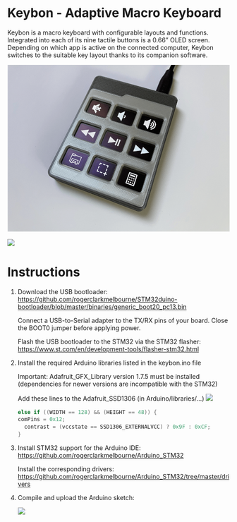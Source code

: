 # Keybon - Adaptive Macro Keyboard

Keybon is a macro keyboard with configurable layouts and functions. Integrated into each of its nine tactile buttons is a 0.66” OLED screen. Depending on which app is active on the connected computer, Keybon switches to the suitable key layout thanks to its companion software.

![](keybon%20animated.gif)

![](Explosion%20Animation.gif)

# Instructions

1.  Download the USB bootloader: https://github.com/rogerclarkmelbourne/STM32duino-bootloader/blob/master/binaries/generic_boot20_pc13.bin

    Connect a USB-to-Serial adapter to the TX/RX pins of your board. Close the BOOT0 jumper before applying power.
    
    Flash the USB bootloader to the STM32 via the STM32 flasher:  https://www.st.com/en/development-tools/flasher-stm32.html
2.  Install the required Arduino libraries listed in the keybon.ino file

    Important: Adafruit_GFX_Library version 1.7.5 must be installed (dependencies for newer versions are incompatible with the STM32)
    
    Add these lines to the Adafruit_SSD1306 (in Arduino/libraries/...)
    ![](https://user-images.githubusercontent.com/13223470/107243109-f9623400-6a2c-11eb-850f-8f4064462722.png)
    ```C++
    else if ((WIDTH == 128) && (HEIGHT == 48)) {
    comPins = 0x12;
	  contrast = (vccstate == SSD1306_EXTERNALVCC) ? 0x9F : 0xCF;
    }
    ```
3.  Install STM32 support for the Arduino IDE: https://github.com/rogerclarkmelbourne/Arduino_STM32

    Install the corresponding drivers: https://github.com/rogerclarkmelbourne/Arduino_STM32/tree/master/drivers
4.  Compile and upload the Arduino sketch:

    ![](https://user-images.githubusercontent.com/13223470/107160061-3b8b6700-6994-11eb-9f17-666364d7964a.png)
